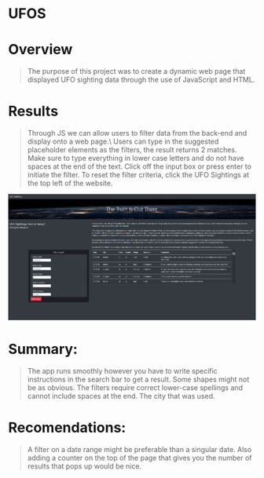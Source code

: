 # UFOS


# Overview

> The purpose of this project was to create a dynamic web page that displayed UFO sighting data through the use of JavaScript and HTML.

# Results

> Through JS we can allow users to filter data from the back-end and display onto a web page.\ Users can type in the suggested placeholder elements as the filters, the result returns 2 matches. Make sure to type everything in lower case letters and do not have spaces at the end of the text. Click off the input box or press enter to initiate the filter. To reset the filter criteria, click the UFO Sightings at the top left of the website.

![demo](https://github.com/mogazz69/UFOS/blob/main/static/images/Screenshot%20(52).png)


# Summary:

> The app runs smoothly however you have to write specific instructions in the search bar to get a result. Some shapes might not be as obvious. The filters require correct lower-case spellings and cannot include spaces at the end. The city that was used.

# Recomendations:
> A filter on a date range might be preferable than a singular date. Also adding a counter on the top of the page that gives you the number of results that pops up would be nice.  